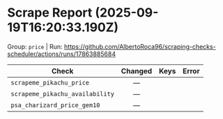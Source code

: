 # Scrape Report (2025-09-19T16:20:33.190Z)

Group: `price`  |  Run: https://github.com/AlbertoRoca96/scraping-checks-scheduler/actions/runs/17863885684

| Check | Changed | Keys | Error |
|---|:---:|:--|:--|
| `scrapeme_pikachu_price` | — |  |  |
| `scrapeme_pikachu_availability` | — |  |  |
| `psa_charizard_price_gem10` | — |  |  |
